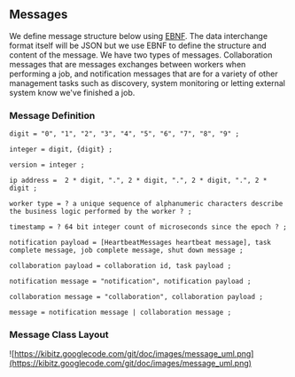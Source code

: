 ## Messages ##

We define message structure below using [EBNF](http://en.wikipedia.org/wiki/Extended_Backus%E2%80%93Naur_Form).  The data interchange format itself will be JSON but we use EBNF to define the structure and content of the message.  We have two types of messages.  Collaboration messages that are messages exchanges between workers when performing a job, and notification messages that are for a variety of other management tasks such as discovery, system monitoring or letting external system know we've finished a job.

### Message Definition ###
```
digit = "0", "1", "2", "3", "4", "5", "6", "7", "8", "9" ;

integer = digit, {digit} ;

version = integer ; 

ip address =  2 * digit, ".", 2 * digit, ".", 2 * digit, ".", 2 * digit ; 

worker type = ? a unique sequence of alphanumeric characters describe the business logic performed by the worker ? ;

timestamp = ? 64 bit integer count of microseconds since the epoch ? ; 

notification payload = [HeartbeatMessages heartbeat message], task complete message, job complete message, shut down message ; 

collaboration payload = collaboration id, task payload ; 

notification message = "notification", notification payload ; 

collaboration message = "collaboration", collaboration payload ; 

message = notification message | collaboration message ; 
```
### Message Class Layout ###

![https://kibitz.googlecode.com/git/doc/images/message_uml.png](https://kibitz.googlecode.com/git/doc/images/message_uml.png)